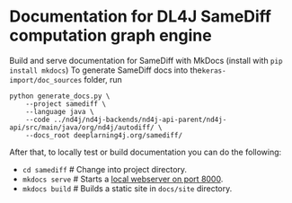 # Documentation for DL4J SameDiff computation graph engine

Build and serve documentation for SameDiff with MkDocs (install with `pip install mkdocs`)
To generate SameDiff docs into the`keras-import/doc_sources` folder, run

```
python generate_docs.py \
    --project samediff \
    --language java \
    --code ../nd4j/nd4j-backends/nd4j-api-parent/nd4j-api/src/main/java/org/nd4j/autodiff/ \
    --docs_root deeplarning4j.org/samediff/
```

After that, to locally test or build documentation you can do the following:

- `cd samediff`              # Change into project directory.
- `mkdocs serve`             # Starts a [local webserver on port 8000](localhost:8000).
- `mkdocs build`             # Builds a static site in `docs/site` directory.
